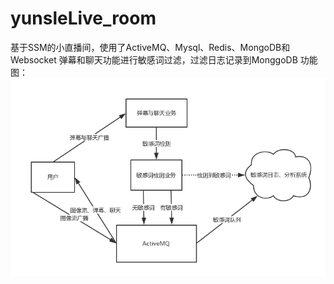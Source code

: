 # yunsleLive_room
基于SSM的小直播间，使用了ActiveMQ、Mysql、Redis、MongoDB和Websocket
弹幕和聊天功能进行敏感词过滤，过滤日志记录到MonggoDB
功能图：
![](look.png)
